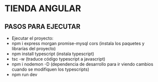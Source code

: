 # TIENDA ANGULAR
## PASOS PARA EJECUTAR

- Ejecutar el proyecto:
- npm i express morgan promise-mysql cors (instala los paquetes y librarías del proyecto)
- npm install typescript (instala typescript)
- tsc -w (traduce código typescript  a javascript)
- npm i nodemon -D (dependencia de desarrollo para ir viendo cambios cuando se modifiquen los typescripts)
- npm run dev